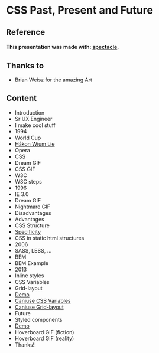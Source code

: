 # CSS Past, Present and Future

## Reference

#### This presentation was made with: [spectacle](https://github.com/FormidableLabs/spectacle).

## Thanks to
* Brian Weisz for the amazing Art

## Content

* Introduction
* Sr UX Engineer
* I make cool stuff
* 1994
* World Cup
* [Håkon Wium Lie](https://en.wikipedia.org/wiki/H%C3%A5kon_Wium_Lie)
* Opera
* CSS
* Dream GIF
* CSS GIF
* W3C
* W3C steps
* 1996
* IE 3.0
* Dream GIF
* Nightmare GIF
* Disadvantages
* Advantages
* CSS Structure
* [Specificity](https://codepen.io/leofle/pen/LjLvaK/)
* CSS in static html structures
* 2006
* SASS, LESS, ...
* BEM
* BEM Example
* 2013
* Inline styles
* CSS Variables
* Grid-layout
* [Demo](https://codepen.io/leofle/pen/YxNyLz?editors=1100)
* [Caniuse CSS Variables](http://caniuse.com/#feat=css-variables)
* [Caniuse Grid-layout](http://caniuse.com/#feat=css-grid)
* Future
* Styled components
* [Demo](https://www.webpackbin.com/bins/-Ko8lByzUlHQBaAUS2jZ)
* Hoverboard GIF (fiction)
* Hoverboard GIF (reality)
* Thanks!!
